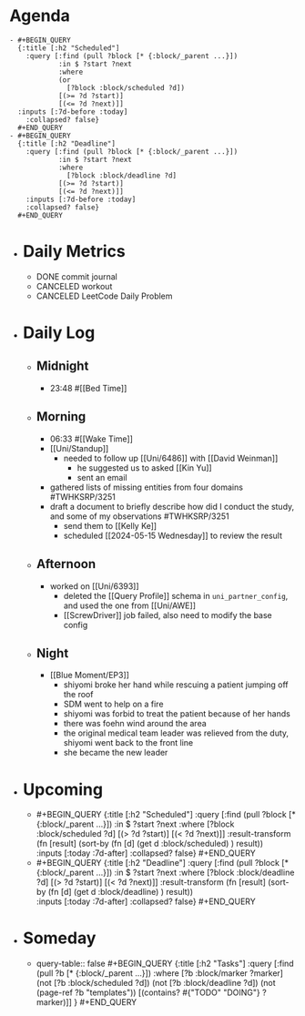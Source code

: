 # Agenda
	- #+BEGIN_QUERY
	  {:title [:h2 "Scheduled"]
	    :query [:find (pull ?block [* {:block/_parent ...}])
	            :in $ ?start ?next
	            :where
	            (or
	              [?block :block/scheduled ?d])
	            [(>= ?d ?start)]
	            [(<= ?d ?next)]]
	  :inputs [:7d-before :today]
	    :collapsed? false}
	  #+END_QUERY
	- #+BEGIN_QUERY
	  {:title [:h2 "Deadline"]
	    :query [:find (pull ?block [* {:block/_parent ...}])
	            :in $ ?start ?next
	            :where
	              [?block :block/deadline ?d]
	            [(>= ?d ?start)]
	            [(<= ?d ?next)]]
	    :inputs [:7d-before :today]
	    :collapsed? false}
	  #+END_QUERY
- # Daily Metrics
	- DONE commit journal
	- CANCELED workout
	- CANCELED LeetCode Daily Problem
- # Daily Log
	- ## Midnight
		- 23:48 #[[Bed Time]]
	- ## Morning
		- 06:33 #[[Wake Time]]
		- [[Uni/Standup]]
			- needed to follow up [[Uni/6486]] with [[David Weinman]]
				- he suggested us to asked [[Kin Yu]]
				- sent an email
		- gathered lists of missing entities from four domains #TWHKSRP/3251
		- draft a document to briefly describe how did I conduct the study, and some of my observations #TWHKSRP/3251
			- send them to [[Kelly Ke]]
			- scheduled [[2024-05-15 Wednesday]] to review the result
	- ## Afternoon
		- worked on [[Uni/6393]]
			- deleted the [[Query Profile]] schema in `uni_partner_config`, and used the one from [[Uni/AWE]]
			- [[ScrewDriver]] job failed, also need to modify the base config
	- ## Night
		- [[Blue Moment/EP3]]
			- shiyomi broke her hand while rescuing a patient jumping off the roof
			- SDM went to help on a fire
			- shiyomi was forbid to treat the patient because of her hands
			- there was foehn wind around the area
			- the original medical team leader was relieved from the duty, shiyomi went back to the front line
			- she became the new leader
- # Upcoming
	- #+BEGIN_QUERY
	  {:title [:h2 "Scheduled"]
	    :query [:find (pull ?block [* {:block/_parent ...}])
	            :in $ ?start ?next
	            :where
	              [?block :block/scheduled ?d]
	            [(> ?d ?start)]
	            [(< ?d ?next)]]
	  :result-transform (fn [result]
	                          (sort-by (fn [d]
	                                     (get d :block/scheduled) ) result))    
	  :inputs [:today :7d-after]
	    :collapsed? false}
	  #+END_QUERY
	- #+BEGIN_QUERY
	  {:title [:h2 "Deadline"]
	    :query [:find (pull ?block [* {:block/_parent ...}])
	            :in $ ?start ?next
	            :where
	              [?block :block/deadline ?d]
	            [(> ?d ?start)]
	            [(< ?d ?next)]]
	  :result-transform (fn [result]
	                          (sort-by (fn [d]
	                                     (get d :block/deadline) ) result))    
	  :inputs [:today :7d-after]
	    :collapsed? false}
	  #+END_QUERY
- # Someday
	- query-table:: false
	  #+BEGIN_QUERY
	  {:title [:h2 "Tasks"]
	   :query [:find (pull ?b [* {:block/_parent ...}])
	          :where
	          [?b :block/marker ?marker]
	          (not [?b :block/scheduled ?d])
	          (not [?b :block/deadline ?d])
	  (not (page-ref ?b "templates"))
	          [(contains? #{"TODO" "DOING"} ?marker)]]
	  }
	  #+END_QUERY